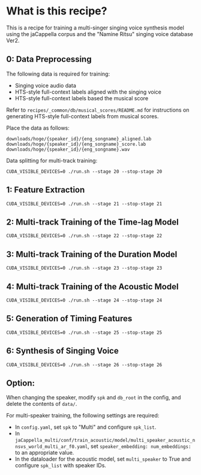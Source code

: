 # What is this recipe?
This is a recipe for training a multi-singer singing voice synthesis model using the jaCappella corpus and the "Namine Ritsu" singing voice database Ver2.

## 0: Data Preprocessing
The following data is required for training:
- Singing voice audio data
- HTS-style full-context labels aligned with the singing voice
- HTS-style full-context labels based the musical score

Refer to `recipes/_common/db/musical_scores/README.md` for instructions on generating HTS-style full-context labels from musical scores.

Place the data as follows:
```
downloads/hoge/{speaker_id}/{eng_songname}_aligned.lab
downloads/hoge/{speaker_id}/{eng_songname}_score.lab
downloads/hoge/{speaker_id}/{eng_songname}.wav
```

Data splitting for multi-track training:
```
CUDA_VISIBLE_DEVICES=0 ./run.sh --stage 20 --stop-stage 20
```

## 1: Feature Extraction
```
CUDA_VISIBLE_DEVICES=0 ./run.sh --stage 21 --stop-stage 21
```

## 2: Multi-track Training of the Time-lag Model
```
CUDA_VISIBLE_DEVICES=0 ./run.sh --stage 22 --stop-stage 22
```

## 3: Multi-track Training of the Duration Model
```
CUDA_VISIBLE_DEVICES=0 ./run.sh --stage 23 --stop-stage 23
```

## 4: Multi-track Training of the Acoustic Model
```
CUDA_VISIBLE_DEVICES=0 ./run.sh --stage 24 --stop-stage 24
```

## 5: Generation of Timing Features
```
CUDA_VISIBLE_DEVICES=0 ./run.sh --stage 25 --stop-stage 25
```

## 6: Synthesis of Singing Voice
```
CUDA_VISIBLE_DEVICES=0 ./run.sh --stage 26 --stop-stage 26
```

## Option:
When changing the speaker, modify `spk` and `db_root` in the config, and delete the contents of `data/`.

For multi-speaker training, the following settings are required:
- In `config.yaml`, set `spk` to "Multi" and configure `spk_list`.
- In `jaCappella_multi/conf/train_acoustic/model/multi_speaker_acoustic_nnsvs_world_multi_ar_f0.yaml`, set `speaker_embedding: num_embeddings:` to an appropriate value.
- In the dataloader for the acoustic model, set `multi_speaker` to True and configure `spk_list` with speaker IDs.
